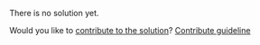 
There is no solution yet.

Would you like to [contribute to the solution](https://github.com/BFEdev/BFE.dev-solutions/blob/main/typescript/implement-firstitem-t_en.md)? [Contribute guideline](https://github.com/BFEdev/BFE.dev-solutions#how-to-contribute)
